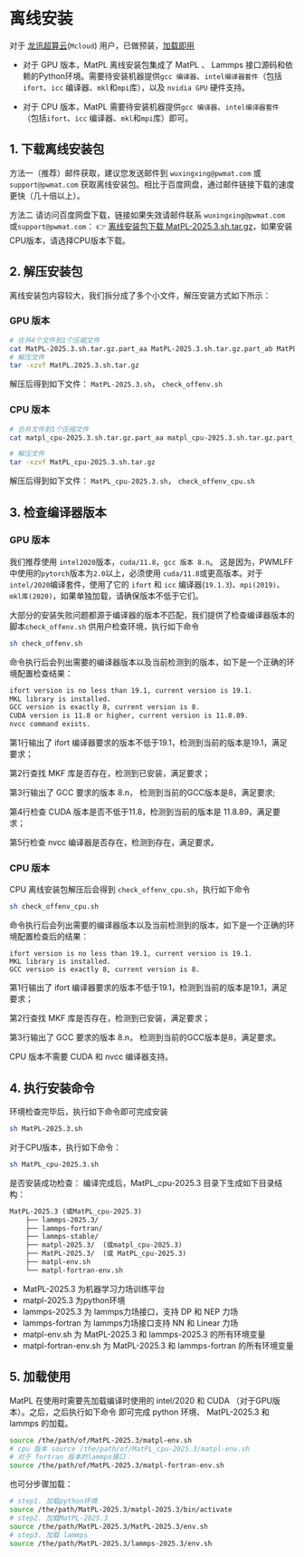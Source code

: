 ﻿---
sidebar_position: 1
---

# 离线安装

对于 [龙讯超算云](https://mcloud.lonxun.com/)(`Mcloud`) 用户，已做预装，[加载即用](./README.md)

- 对于 GPU 版本，MatPL 离线安装包集成了 MatPL 、 Lammps 接口源码和依赖的Python环境。需要待安装机器提供`gcc 编译器`、`intel编译器套件`（包括`ifort`、`icc` 编译器、`mkl`和`mpi`库），以及 `nvidia GPU` 硬件支持。
 
- 对于 CPU 版本，MatPL 需要待安装机器提供`gcc 编译器`、`intel编译器套件`（包括`ifort`、`icc` 编译器、`mkl`和`mpi`库）即可。

## 1. 下载离线安装包
方法一（推荐）邮件获取，建议您发送邮件到 `wuxingxing@pwmat.com` 或 `support@pwmat.com` 获取离线安装包。相比于百度网盘，通过邮件链接下载的速度更快（几十倍以上）。

方法二 请访问百度网盘下载，链接如果失效请邮件联系 `wuxingxing@pwmat.com` 或`support@pwmat.com`：
👉 [离线安装包下载 MatPL-2025.3.sh.tar.gz](https://pan.baidu.com/s/1JgPdSNAIvmc9HBEaCHG3Gw?pwd=pwmt)，如果安装CPU版本，请选择CPU版本下载。

## 2. 解压安装包

离线安装包内容较大，我们拆分成了多个小文件，解压安装方式如下所示：

### GPU 版本
```bash
# 合并4个文件到1个压缩文件
cat MatPL-2025.3.sh.tar.gz.part_aa MatPL-2025.3.sh.tar.gz.part_ab MatPL-2025.3.sh.tar.gz.part_ac MatPL-2025.3.sh.tar.gz.part_ad > MatPL-2025.3.sh.tar.gz
# 解压文件
tar -xzvf MatPL.2025.3.sh.tar.gz
```
解压后得到如下文件：
`MatPL-2025.3.sh`， `check_offenv.sh`

### CPU 版本
```bash
# 合并文件到1个压缩文件
cat matpl_cpu-2025.3.sh.tar.gz.part_aa matpl_cpu-2025.3.sh.tar.gz.part_ab matpl_cpu-2025.3.sh.tar.gz.part_ac matpl_cpu-2025.3.sh.tar.gz.part_ad matpl_cpu-2025.3.sh.tar.gz.part_ae  >> matpl_cpu-2025.3.sh.tar.gz

# 解压文件
tar -xzvf MatPL_cpu-2025.3.sh.tar.gz
```

解压后得到如下文件：
`MatPL_cpu-2025.3.sh`， `check_offenv_cpu.sh`

## 3. 检查编译器版本
### GPU 版本
我们推荐使用 `intel2020`版本，`cuda/11.8`，`gcc 版本 8.n`。
这是因为，PWMLFF中使用的`pytorch`版本为`2.0`以上，必须使用 `cuda/11.8`或更高版本。对于 `intel/2020`编译套件，使用了它的 `ifort` 和 `icc` 编译器(`19.1.3`)、`mpi(2019)`、`mkl库(2020)`，如果单独加载，请确保版本不低于它们。

大部分的安装失败问题都源于编译器的版本不匹配，我们提供了检查编译器版本的脚本`check_offenv.sh` 供用户检查环境，执行如下命令

```bash
sh check_offenv.sh
```

命令执行后会列出需要的编译器版本以及当前检测到的版本，如下是一个正确的环境配置检查结果：

```txt
ifort version is no less than 19.1, current version is 19.1.
MKL library is installed.
GCC version is exactly 8, current version is 8.
CUDA version is 11.8 or higher, current version is 11.8.89.
nvcc command exists.
```

第1行输出了 ifort 编译器要求的版本不低于19.1，检测到当前的版本是19.1，满足要求；

第2行查找 MKF 库是否存在，检测到已安装，满足要求；

第3行输出了 GCC 要求的版本 8.n， 检测到当前的GCC版本是8，满足要求;

第4行检查 CUDA 版本是否不低于11.8，检测到当前的版本是 11.8.89，满足要求；

第5行检查 nvcc 编译器是否存在，检测到存在，满足要求。

### CPU 版本
CPU 离线安装包解压后会得到 `check_offenv_cpu.sh`，执行如下命令
```bash
sh check_offenv_cpu.sh
```
命令执行后会列出需要的编译器版本以及当前检测到的版本，如下是一个正确的环境配置检查后的结果：
```
ifort version is no less than 19.1, current version is 19.1.
MKL library is installed.
GCC version is exactly 8, current version is 8.
```
第1行输出了 ifort 编译器要求的版本不低于19.1，检测到当前的版本是19.1，满足要求；

第2行查找 MKF 库是否存在，检测到已安装，满足要求；

第3行输出了 GCC 要求的版本 8.n， 检测到当前的GCC版本是8，满足要求。

CPU 版本不需要 CUDA 和 nvcc 编译器支持。

## 4. 执行安装命令
环境检查完毕后，执行如下命令即可完成安装
```bash
sh MatPL-2025.3.sh
```

对于CPU版本，执行如下命令：
```bash
sh MatPL_cpu-2025.3.sh
```

是否安装成功检查：
编译完成后，MatPL_cpu-2025.3 目录下生成如下目录结构：
```txt
MatPL-2025.3 (或MatPL_cpu-2025.3)
    ├── lammps-2025.3/
    ├── lammps-fortran/
    ├── lammps-stable/
    ├── matpl-2025.3/  (或matpl_cpu-2025.3)
    ├── MatPL-2025.3/  (或 MatPL_cpu-2025.3)
    ├── matpl-env.sh
    └── matpl-fortran-env.sh

```

- MatPL-2025.3 为机器学习力场训练平台
- matpl-2025.3 为python环境
- lammps-2025.3 为 lammps力场接口，支持 DP 和 NEP 力场
- lammps-fortran 为 lammps力场接口支持 NN 和 Linear 力场
- matpl-env.sh 为 MatPL-2025.3 和 lammps-2025.3 的所有环境变量
- matpl-fortran-env.sh 为 MatPL-2025.3 和 lammps-fortran 的所有环境变量

## 5. 加载使用

MatPL 在使用时需要先加载编译时使用的 intel/2020 和 CUDA （对于GPU版本）。之后，之后执行如下命令 即可完成 python 环境、 MatPL-2025.3 和 lammps 的加载。
```bash
source /the/path/of/MatPL-2025.3/matpl-env.sh
# cpu 版本 source /the/path/of/MatPL_cpu-2025.3/matpl-env.sh
# 对于 fortran 版本的lammps接口：
source /the/path/of/MatPL-2025.3/matpl-fortran-env.sh
```

也可分步骤加载：
```bash
# step1. 加载python环境
source /the/path/MatPL-2025.3/matpl-2025.3/bin/activate
# step2. 加载MatPL-2025.3
source /the/path/MatPL-2025.3/MatPL-2025.3/env.sh
# step3. 加载 lammps
source /the/path/MatPL-2025.3/lammps-2025.3/env.sh
```
